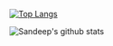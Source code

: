 [![Top Langs](https://github-readme-stats.vercel.app/api/top-langs/?username=tsksandeep&layout=compact&theme=radical&langs_count=8&exclude_repo=smart-theatre-ar-project&hide=javascript,html,css)](https://github.com/anuraghazra/github-readme-stats)

![Sandeep's github stats](https://github-readme-stats.vercel.app/api?username=tsksandeep&count_private=true&show_icons=true&theme=radical) 
